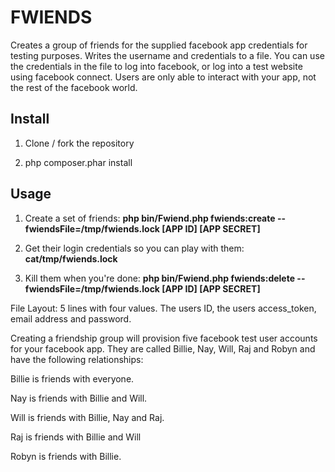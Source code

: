 FWIENDS
=======

Creates a group of friends for the supplied facebook app credentials for testing purposes. Writes the username and credentials to a file.
You can use the credentials in the file to log into facebook, or log into a test website using facebook connect.
Users are only able to interact with your app, not the rest of the facebook world.   

Install 
-------

1) Clone / fork the repository 

2) php composer.phar install

Usage 
-----

1) Create a set of friends: **php bin/Fwiend.php fwiends:create --fwiendsFile=/tmp/fwiends.lock [APP ID] [APP SECRET]**

2) Get their login credentials so you can play with them: **cat/tmp/fwiends.lock**

3) Kill them when you're done: **php bin/Fwiend.php fwiends:delete --fwiendsFile=/tmp/fwiends.lock [APP ID] [APP SECRET]**

File Layout: 5 lines with four values. The users ID, the users access_token, email address and password. 

Creating a friendship group will provision five facebook test user accounts for your  facebook app. 
They are called Billie, Nay, Will, Raj and Robyn and have the following relationships: 

Billie is friends with everyone. 

Nay is friends with Billie and Will.

Will is friends with Billie, Nay and Raj.

Raj is friends with Billie and Will

Robyn is friends with Billie.

